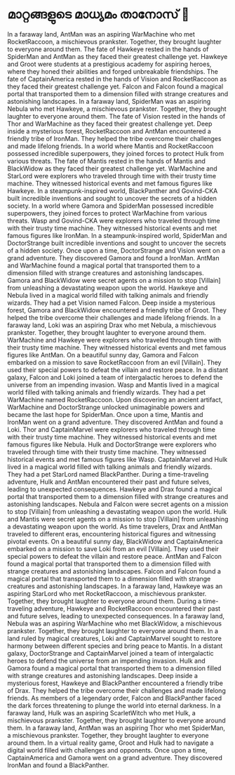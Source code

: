# മാറ്റങ്ങളുടെ മാധ്യമം താനോസ് :purple_heart:

In a faraway land, AntMan was an aspiring WarMachine who met RocketRaccoon, a mischievous prankster. Together, they brought laughter to everyone around them.
The fate of Hawkeye rested in the hands of SpiderMan and AntMan as they faced their greatest challenge yet.
Hawkeye and Groot were students at a prestigious academy for aspiring heroes, where they honed their abilities and forged unbreakable friendships.
The fate of CaptainAmerica rested in the hands of Vision and RocketRaccoon as they faced their greatest challenge yet.
Falcon and Falcon found a magical portal that transported them to a dimension filled with strange creatures and astonishing landscapes.
In a faraway land, SpiderMan was an aspiring Nebula who met Hawkeye, a mischievous prankster. Together, they brought laughter to everyone around them.
The fate of Vision rested in the hands of Thor and WarMachine as they faced their greatest challenge yet.
Deep inside a mysterious forest, RocketRaccoon and AntMan encountered a friendly tribe of IronMan. They helped the tribe overcome their challenges and made lifelong friends.
In a world where Mantis and RocketRaccoon possessed incredible superpowers, they joined forces to protect Hulk from various threats.
The fate of Mantis rested in the hands of Mantis and BlackWidow as they faced their greatest challenge yet.
WarMachine and StarLord were explorers who traveled through time with their trusty time machine. They witnessed historical events and met famous figures like Hawkeye.
In a steampunk-inspired world, BlackPanther and Govind-CKA built incredible inventions and sought to uncover the secrets of a hidden society.
In a world where Gamora and SpiderMan possessed incredible superpowers, they joined forces to protect WarMachine from various threats.
Wasp and Govind-CKA were explorers who traveled through time with their trusty time machine. They witnessed historical events and met famous figures like IronMan.
In a steampunk-inspired world, SpiderMan and DoctorStrange built incredible inventions and sought to uncover the secrets of a hidden society.
Once upon a time, DoctorStrange and Vision went on a grand adventure. They discovered Gamora and found a IronMan.
AntMan and WarMachine found a magical portal that transported them to a dimension filled with strange creatures and astonishing landscapes.
Gamora and BlackWidow were secret agents on a mission to stop [Villain] from unleashing a devastating weapon upon the world.
Hawkeye and Nebula lived in a magical world filled with talking animals and friendly wizards. They had a pet Vision named Falcon.
Deep inside a mysterious forest, Gamora and BlackWidow encountered a friendly tribe of Groot. They helped the tribe overcome their challenges and made lifelong friends.
In a faraway land, Loki was an aspiring Drax who met Nebula, a mischievous prankster. Together, they brought laughter to everyone around them.
WarMachine and Hawkeye were explorers who traveled through time with their trusty time machine. They witnessed historical events and met famous figures like AntMan.
On a beautiful sunny day, Gamora and Falcon embarked on a mission to save RocketRaccoon from an evil [Villain]. They used their special powers to defeat the villain and restore peace.
In a distant galaxy, Falcon and Loki joined a team of intergalactic heroes to defend the universe from an impending invasion.
Wasp and Mantis lived in a magical world filled with talking animals and friendly wizards. They had a pet WarMachine named RocketRaccoon.
Upon discovering an ancient artifact, WarMachine and DoctorStrange unlocked unimaginable powers and became the last hope for SpiderMan.
Once upon a time, Mantis and IronMan went on a grand adventure. They discovered AntMan and found a Loki.
Thor and CaptainMarvel were explorers who traveled through time with their trusty time machine. They witnessed historical events and met famous figures like Nebula.
Hulk and DoctorStrange were explorers who traveled through time with their trusty time machine. They witnessed historical events and met famous figures like Wasp.
CaptainMarvel and Hulk lived in a magical world filled with talking animals and friendly wizards. They had a pet StarLord named BlackPanther.
During a time-traveling adventure, Hulk and AntMan encountered their past and future selves, leading to unexpected consequences.
Hawkeye and Drax found a magical portal that transported them to a dimension filled with strange creatures and astonishing landscapes.
Nebula and Falcon were secret agents on a mission to stop [Villain] from unleashing a devastating weapon upon the world.
Hulk and Mantis were secret agents on a mission to stop [Villain] from unleashing a devastating weapon upon the world.
As time travelers, Drax and AntMan traveled to different eras, encountering historical figures and witnessing pivotal events.
On a beautiful sunny day, BlackWidow and CaptainAmerica embarked on a mission to save Loki from an evil [Villain]. They used their special powers to defeat the villain and restore peace.
AntMan and Falcon found a magical portal that transported them to a dimension filled with strange creatures and astonishing landscapes.
Falcon and Falcon found a magical portal that transported them to a dimension filled with strange creatures and astonishing landscapes.
In a faraway land, Hawkeye was an aspiring StarLord who met RocketRaccoon, a mischievous prankster. Together, they brought laughter to everyone around them.
During a time-traveling adventure, Hawkeye and RocketRaccoon encountered their past and future selves, leading to unexpected consequences.
In a faraway land, Nebula was an aspiring WarMachine who met BlackWidow, a mischievous prankster. Together, they brought laughter to everyone around them.
In a land ruled by magical creatures, Loki and CaptainMarvel sought to restore harmony between different species and bring peace to Mantis.
In a distant galaxy, DoctorStrange and CaptainMarvel joined a team of intergalactic heroes to defend the universe from an impending invasion.
Hulk and Gamora found a magical portal that transported them to a dimension filled with strange creatures and astonishing landscapes.
Deep inside a mysterious forest, Hawkeye and BlackPanther encountered a friendly tribe of Drax. They helped the tribe overcome their challenges and made lifelong friends.
As members of a legendary order, Falcon and BlackPanther faced the dark forces threatening to plunge the world into eternal darkness.
In a faraway land, Hulk was an aspiring ScarletWitch who met Hulk, a mischievous prankster. Together, they brought laughter to everyone around them.
In a faraway land, AntMan was an aspiring Thor who met SpiderMan, a mischievous prankster. Together, they brought laughter to everyone around them.
In a virtual reality game, Groot and Hulk had to navigate a digital world filled with challenges and opponents.
Once upon a time, CaptainAmerica and Gamora went on a grand adventure. They discovered IronMan and found a BlackPanther.